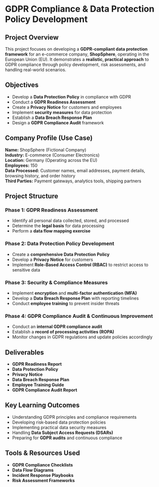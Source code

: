 # GDPR Compliance & Data Protection Policy Development

## Project Overview
This project focuses on developing a **GDPR-compliant data protection framework** for an e-commerce company, **ShopSphere**, operating in the European Union (EU). It demonstrates a **realistic, practical approach** to GDPR compliance through policy development, risk assessments, and handling real-world scenarios.

## Objectives
- Develop a **Data Protection Policy** in compliance with GDPR
- Conduct a **GDPR Readiness Assessment**
- Create a **Privacy Notice** for customers and employees
- Implement **security measures** for data protection
- Establish a **Data Breach Response Plan**
- Design a **GDPR Compliance Audit** framework

## Company Profile (Use Case)
**Name:** ShopSphere (Fictional Company)  
**Industry:** E-commerce (Consumer Electronics)  
**Location:** Germany (Operating across the EU)  
**Employees:** 150  
**Data Processed:** Customer names, email addresses, payment details, browsing history, and order history  
**Third Parties:** Payment gateways, analytics tools, shipping partners  

## Project Structure
### **Phase 1: GDPR Readiness Assessment**
- Identify all personal data collected, stored, and processed
- Determine the **legal basis** for data processing
- Perform a **data flow mapping exercise**

### **Phase 2: Data Protection Policy Development**
- Create a **comprehensive Data Protection Policy**
- Develop a **Privacy Notice** for customers
- Implement **Role-Based Access Control (RBAC)** to restrict access to sensitive data

### **Phase 3: Security & Compliance Measures**
- Implement **encryption** and **multi-factor authentication (MFA)**
- Develop a **Data Breach Response Plan** with reporting timelines
- Conduct **employee training** to prevent insider threats

### **Phase 4: GDPR Compliance Audit & Continuous Improvement**
- Conduct an **internal GDPR compliance audit**
- Establish a **record of processing activities (ROPA)**
- Monitor changes in GDPR regulations and update policies accordingly

## Deliverables
- **GDPR Readiness Report**
- **Data Protection Policy**
- **Privacy Notice**
- **Data Breach Response Plan**
- **Employee Training Guide**
- **GDPR Compliance Audit Report**

## Key Learning Outcomes
- Understanding GDPR principles and compliance requirements
- Developing risk-based data protection policies
- Implementing practical data security measures
- Handling **Data Subject Access Requests (DSARs)**
- Preparing for **GDPR audits** and continuous compliance

## Tools & Resources Used
- **GDPR Compliance Checklists**
- **Data Flow Diagrams**
- **Incident Response Playbooks**
- **Risk Assessment Frameworks**
